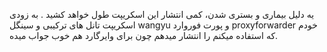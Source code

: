 یه دلیل بیماری و بستری شدن، کمی انتشار این اسکریپت طول خواهد کشید .
به زودی اسکریپت تانل های ترکیبی و سینگل wangyu و پورت فوروارد proxyforwarder خودم که استفاده میکنم را انتشار میدهم چون برای وایرگارد هم خوب جواب میده. 
